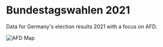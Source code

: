 # Bundestagswahlen 2021
Data for Germany's election results 2021 with a focus on AFD.

![AFD Map](AFD-Map.png)
